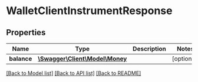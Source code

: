 # WalletClientInstrumentResponse

## Properties
Name | Type | Description | Notes
------------ | ------------- | ------------- | -------------
**balance** | [**\Swagger\Client\Model\Money**](Money.md) |  | [optional] 

[[Back to Model list]](../README.md#documentation-for-models) [[Back to API list]](../README.md#documentation-for-api-endpoints) [[Back to README]](../README.md)


